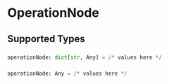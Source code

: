 # OperationNode


## Supported Types

### 

```python
operationNode: dict[str, Any] = /* values here */
```

### 

```python
operationNode: Any = /* values here */
```

